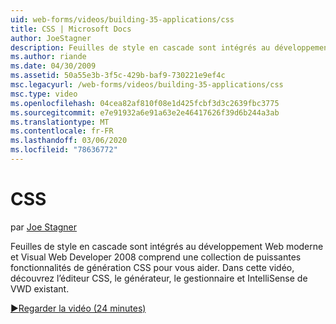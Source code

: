 ```yaml
---
uid: web-forms/videos/building-35-applications/css
title: CSS | Microsoft Docs
author: JoeStagner
description: Feuilles de style en cascade sont intégrés au développement Web moderne et Visual Web Developer 2008 comprend une collection de puissantes fonctionnalités de création CSS pour vous aider...
ms.author: riande
ms.date: 04/30/2009
ms.assetid: 50a55e3b-3f5c-429b-baf9-730221e9ef4c
msc.legacyurl: /web-forms/videos/building-35-applications/css
msc.type: video
ms.openlocfilehash: 04cea82af810f08e1d425fcbf3d3c2639fbc3775
ms.sourcegitcommit: e7e91932a6e91a63e2e46417626f39d6b244a3ab
ms.translationtype: MT
ms.contentlocale: fr-FR
ms.lasthandoff: 03/06/2020
ms.locfileid: "78636772"
---
```

# <a name="css"></a>CSS

par [Joe Stagner](https://github.com/JoeStagner)

Feuilles de style en cascade sont intégrés au développement Web moderne et Visual Web Developer 2008 comprend une collection de puissantes fonctionnalités de génération CSS pour vous aider. Dans cette vidéo, découvrez l’éditeur CSS, le générateur, le gestionnaire et IntelliSense de VWD existant.

[&#9654;Regarder la vidéo (24 minutes)](https://channel9.msdn.com/Blogs/ASP-NET-Site-Videos/css)
